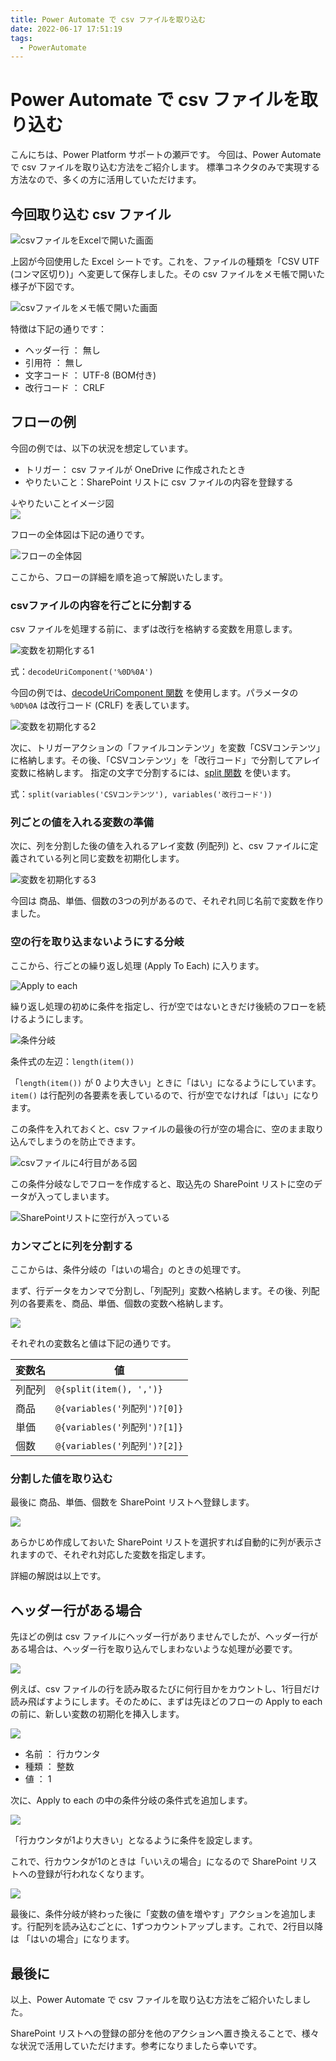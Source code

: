 ```yaml
---
title: Power Automate で csv ファイルを取り込む
date: 2022-06-17 17:51:19
tags:
  - PowerAutomate
---
```


# Power Automate で csv ファイルを取り込む

こんにちは、Power Platform サポートの瀬戸です。
今回は、Power Automate で csv ファイルを取り込む方法をご紹介します。
標準コネクタのみで実現する方法なので、多くの方に活用していただけます。

<!-- more -->

## 今回取り込む csv ファイル
![csvファイルをExcelで開いた画面](./Import-Csv-With-Standard-Connectors/image001.png)

上図が今回使用した Excel シートです。これを、ファイルの種類を「CSV UTF (コンマ区切り)」へ変更して保存しました。その csv ファイルをメモ帳で開いた様子が下図です。

![csvファイルをメモ帳で開いた画面](./Import-Csv-With-Standard-Connectors/image002.png)

特徴は下記の通りです：

* ヘッダー行 ： 無し
* 引用符 ： 無し
* 文字コード ： UTF-8 (BOM付き)
* 改行コード ： CRLF

## フローの例
今回の例では、以下の状況を想定しています。

* トリガー： csv ファイルが OneDrive に作成されたとき
* やりたいこと：SharePoint リストに csv ファイルの内容を登録する

↓やりたいことイメージ図  
![](./Import-Csv-With-Standard-Connectors/image017.png)

フローの全体図は下記の通りです。

![フローの全体図](./Import-Csv-With-Standard-Connectors/image003.png)

ここから、フローの詳細を順を追って解説いたします。

### csvファイルの内容を行ごとに分割する
csv ファイルを処理する前に、まずは改行を格納する変数を用意します。

![変数を初期化する1](./Import-Csv-With-Standard-Connectors/image004.png)

式：`decodeUriComponent('%0D%0A')`

今回の例では、[decodeUriComponent 関数](https://docs.microsoft.com/ja-jp/azure/logic-apps/workflow-definition-language-functions-reference#decodeUriComponent) を使用します。パラメータの `%0D%0A` は改行コード (CRLF) を表しています。

![変数を初期化する2](./Import-Csv-With-Standard-Connectors/image005.png)

次に、トリガーアクションの「ファイルコンテンツ」を変数「CSVコンテンツ」に格納します。その後、「CSVコンテンツ」を「改行コード」で分割してアレイ変数に格納します。
指定の文字で分割するには、[split 関数](https://docs.microsoft.com/ja-jp/azure/logic-apps/workflow-definition-language-functions-reference#split) を使います。

式：`split(variables('CSVコンテンツ'), variables('改行コード'))`

### 列ごとの値を入れる変数の準備
次に、列を分割した後の値を入れるアレイ変数 (列配列) と、csv ファイルに定義されている列と同じ変数を初期化します。

![変数を初期化する3](./Import-Csv-With-Standard-Connectors/image006.png)

今回は 商品、単価、個数の3つの列があるので、それぞれ同じ名前で変数を作りました。

### 空の行を取り込まないようにする分岐

ここから、行ごとの繰り返し処理 (Apply To Each) に入ります。

![Apply to each](./Import-Csv-With-Standard-Connectors/image007.png)

繰り返し処理の初めに条件を指定し、行が空ではないときだけ後続のフローを続けるようにします。

![条件分岐](./Import-Csv-With-Standard-Connectors/image008.png)

条件式の左辺：`length(item())`

「`length(item())` が 0 より大きい」ときに「はい」になるようにしています。`item()` は行配列の各要素を表しているので、行が空でなければ「はい」になります。

この条件を入れておくと、csv ファイルの最後の行が空の場合に、空のまま取り込んでしまうのを防止できます。

![csvファイルに4行目がある図](./Import-Csv-With-Standard-Connectors/image009.png)

この条件分岐なしでフローを作成すると、取込先の SharePoint リストに空のデータが入ってしまいます。

![SharePointリストに空行が入っている](./Import-Csv-With-Standard-Connectors/image010.png)

### カンマごとに列を分割する
ここからは、条件分岐の「はいの場合」のときの処理です。

まず、行データをカンマで分割し、「列配列」変数へ格納します。その後、列配列の各要素を、商品、単価、個数の変数へ格納します。

![](./Import-Csv-With-Standard-Connectors/image011.png)

それぞれの変数名と値は下記の通りです。

|変数名|値|
|---|---|
|列配列|`@{split(item(), ',')}`|
|商品|`@{variables('列配列')?[0]}`|
|単価|`@{variables('列配列')?[1]}`|
|個数|`@{variables('列配列')?[2]}`|

### 分割した値を取り込む
最後に 商品、単価、個数を SharePoint リストへ登録します。

![](./Import-Csv-With-Standard-Connectors/image012.png)

あらかじめ作成しておいた SharePoint リストを選択すれば自動的に列が表示されますので、それぞれ対応した変数を指定します。

詳細の解説は以上です。

## ヘッダー行がある場合
先ほどの例は csv ファイルにヘッダー行がありませんでしたが、ヘッダー行がある場合は、ヘッダー行を取り込んでしまわないような処理が必要です。

![](./Import-Csv-With-Standard-Connectors/image013.png)

例えば、csv ファイルの行を読み取るたびに何行目かをカウントし、1行目だけ読み飛ばすようにします。そのために、まずは先ほどのフローの Apply to each の前に、新しい変数の初期化を挿入します。

![](./Import-Csv-With-Standard-Connectors/image014.png)

* 名前 ： 行カウンタ
* 種類 ： 整数
* 値 ： 1

次に、Apply to each の中の条件分岐の条件式を追加します。

![](./Import-Csv-With-Standard-Connectors/image015.png)

「行カウンタが1より大きい」となるように条件を設定します。

これで、行カウンタが1のときは「いいえの場合」になるので SharePoint リストへの登録が行われなくなります。

![](./Import-Csv-With-Standard-Connectors/image016.png)

最後に、条件分岐が終わった後に「変数の値を増やす」アクションを追加します。行配列を読み込むごとに、1ずつカウントアップします。これで、2行目以降は 「はいの場合」になります。

## 最後に
以上、Power Automate で csv ファイルを取り込む方法をご紹介いたしました。

SharePoint リストへの登録の部分を他のアクションへ置き換えることで、様々な状況で活用していただけます。参考になりましたら幸いです。
